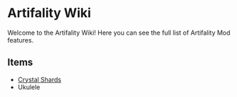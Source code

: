 # Artifality Wiki
Welcome to the Artifality Wiki! Here you can see the full list of Artifality Mod features.

## Items
* [Crystal Shards](item/crystal_shards)
* Ukulele
